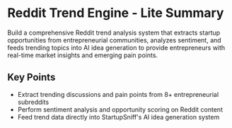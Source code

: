# Reddit Trend Engine - Lite Summary

Build a comprehensive Reddit trend analysis system that extracts startup opportunities from entrepreneurial communities, analyzes sentiment, and feeds trending topics into AI idea generation to provide entrepreneurs with real-time market insights and emerging pain points.

## Key Points
- Extract trending discussions and pain points from 8+ entrepreneurial subreddits
- Perform sentiment analysis and opportunity scoring on Reddit content
- Feed trend data directly into StartupSniff's AI idea generation system